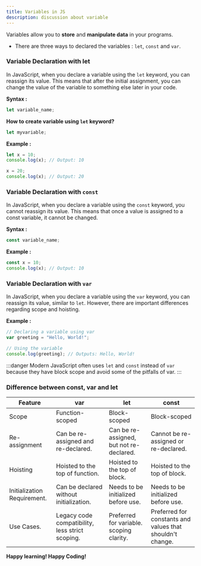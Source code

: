 ```yaml
---
title: Variables in JS
description: discussion about variable
---
```


Variables allow you to **store** and **manipulate data** in your programs.

- There are three ways to declared the variables : `let`, `const` and `var`.

### Variable Declaration with let

In JavaScript, when you declare a variable using the `let` keyword, you can reassign its value. This means that after the initial assignment, you can change the value of the variable to something else later in your code.

**Syntax :**

```js
let variable_name;
```

**How to create variable using `let` keyword?**

```js
let myvariable;
```

**Example :**

```js
let x = 10;
console.log(x); // Output: 10

x = 20;
console.log(x); // Output: 20
```

### Variable Declaration with `const`

In JavaScript, when you declare a variable using the `const` keyword, you cannot reassign its value. This means that once a value is assigned to a const variable, it cannot be changed.

**Syntax :**

```js
const variable_name;
```

**Example :**

```js
const x = 10;
console.log(x); // Output: 10
```

### Variable Declaration with `var`

In JavaScript, when you declare a variable using the `var` keyword, you can reassign its value, similar to `let`. However, there are important differences regarding scope and hoisting.

**Example :**

```js
// Declaring a variable using var
var greeting = "Hello, World!";

// Using the variable
console.log(greeting); // Outputs: Hello, World!
```

:::danger
Modern JavaScript often uses `let` and `const` instead of `var` because they have block scope and avoid some of the pitfalls of var.
:::

### Difference between const, var and let

| Feature                    | var                                            | let                                     | const                                                    |
| -------------------------- | ---------------------------------------------- | --------------------------------------- | -------------------------------------------------------- |
| Scope                      | Function-scoped                                | Block-scoped                            | Block-scoped                                             |
| Re-assignment              | Can be re-assigned and re-declared.             | Can be re-assigned, but not re-declared. | Cannot be re-assigned or re-declared.                     |
| Hoisting                   | Hoisted to the top of function.                 | Hoisted to the top of block.             | Hoisted to the top of block.                              |
| Initialization Requirement. | Can be declared without initialization.         | Needs to be initialized before use.      | Needs to be initialized before use.                       |
| Use Cases.                  | Legacy code compatibility, less strict scoping. | Preferred for variable. scoping clarity.  | Preferred for constants and values that shouldn't change. |

**Happy learning! Happy Coding!**

